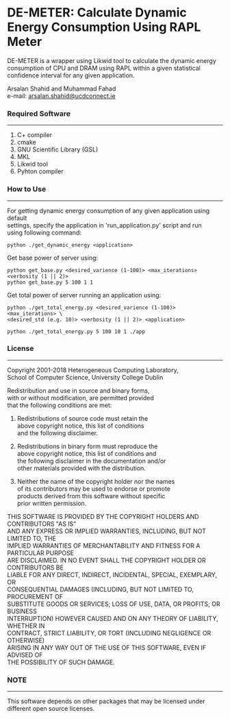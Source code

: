 # DE-METER: Calculate Dynamic Energy Consumption Using RAPL Meter 

DE-METER is a wrapper using Likwid tool to calculate the dynamic energy<br />
 consumption of CPU and DRAM using RAPL within a given statistical <br />
confidence interval for any given application. <br />

Arsalan Shahid and Muhammad Fahad <br />
e-mail: <arsalan.shahid@ucdconnect.ie>


### Required Software
---------------------
1. C+ compiler
2. cmake
3. GNU Scientific Library (GSL)
5. MKL
6. Likwid tool
7. Pyhton compiler

### How to Use
--------------
For getting dynamic energy consumption of any given application using default  <br />
settings, specify the application in 'run_application.py' script and run  <br />
using following command:

```
python ./get_dynamic_energy <application>
```

Get base power of server using:

```
python get_base.py <desired_varience (1-100)> <max_iterations> <verbosity (1 || 2)>
python get_base.py 5 100 1 1
```

Get total power of server running an application using:

```
python ./get_total_energy.py <desired_varience (1-100)> <max_iterations> \
<desired_std (e.g. 10)> <verbosity (1 || 2)> <application>

python ./get_total_energy.py 5 100 10 1 ./app
```
### License
------------
Copyright 2001-2018 Heterogeneous Computing Laboratory, <br />
School of Computer Science, University College Dublin<br />

Redistribution and use in source and binary forms, <br />
with or without modification, are permitted provided <br />
that the following conditions are met:<br />

1. Redistributions of source code must retain the <br />
   above copyright notice, this list of conditions <br />
   and the following disclaimer.<br />

2. Redistributions in binary form must reproduce the <br />
   above copyright notice, this list of conditions and <br />
   the following disclaimer in the documentation and/or <br />
   other materials provided with the distribution.<br />

3. Neither the name of the copyright holder nor the names <br />
   of its contributors may be used to endorse or promote <br />
   products derived from this software without specific <br />
   prior written permission.<br />

THIS SOFTWARE IS PROVIDED BY THE COPYRIGHT HOLDERS AND CONTRIBUTORS "AS IS" <br />
AND ANY EXPRESS OR IMPLIED WARRANTIES, INCLUDING, BUT NOT LIMITED TO, THE <br />
IMPLIED WARRANTIES OF MERCHANTABILITY AND FITNESS FOR A PARTICULAR PURPOSE <br />
ARE DISCLAIMED. IN NO EVENT SHALL THE COPYRIGHT HOLDER OR CONTRIBUTORS BE <br />
LIABLE FOR ANY DIRECT, INDIRECT, INCIDENTAL, SPECIAL, EXEMPLARY, OR <br />
CONSEQUENTIAL DAMAGES (INCLUDING, BUT NOT LIMITED TO, PROCUREMENT OF <br />
SUBSTITUTE GOODS OR SERVICES; LOSS OF USE, DATA, OR PROFITS; OR BUSINESS <br />
INTERRUPTION) HOWEVER CAUSED AND ON ANY THEORY OF LIABILITY, WHETHER IN <br />
CONTRACT, STRICT LIABILITY, OR TORT (INCLUDING NEGLIGENCE OR OTHERWISE) <br />
ARISING IN ANY WAY OUT OF THE USE OF THIS SOFTWARE, EVEN IF ADVISED OF <br />
THE POSSIBILITY OF SUCH DAMAGE.<br />

### NOTE
--------
This software depends on other packages that may be licensed under different open source licenses.
